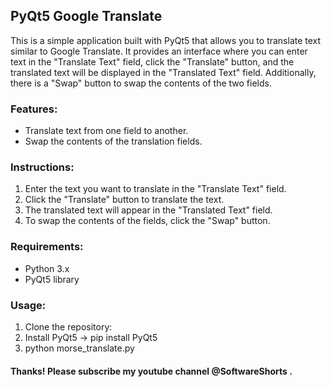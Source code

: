 ## PyQt5 Google Translate

This is a simple application built with PyQt5 that allows you to translate text similar to Google Translate. It provides an interface where you can enter text in the "Translate Text" field, click the "Translate" button, and the translated text will be displayed in the "Translated Text" field. Additionally, there is a "Swap" button to swap the contents of the two fields.

### Features:
- Translate text from one field to another.
- Swap the contents of the translation fields.

### Instructions:
1. Enter the text you want to translate in the "Translate Text" field.
2. Click the "Translate" button to translate the text.
3. The translated text will appear in the "Translated Text" field.
4. To swap the contents of the fields, click the "Swap" button.

### Requirements:
- Python 3.x
- PyQt5 library

### Usage:
1. Clone the repository:
2. Install PyQt5 -> pip install PyQt5
3. python morse_translate.py

#### Thanks! Please subscribe my youtube channel @SoftwareShorts .
